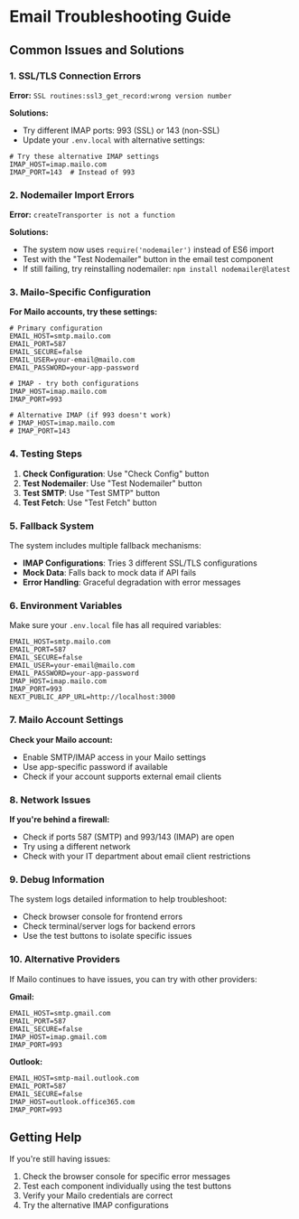 # Email Troubleshooting Guide

## Common Issues and Solutions

### 1. SSL/TLS Connection Errors

**Error:** `SSL routines:ssl3_get_record:wrong version number`

**Solutions:**
- Try different IMAP ports: 993 (SSL) or 143 (non-SSL)
- Update your `.env.local` with alternative settings:

```env
# Try these alternative IMAP settings
IMAP_HOST=imap.mailo.com
IMAP_PORT=143  # Instead of 993
```

### 2. Nodemailer Import Errors

**Error:** `createTransporter is not a function`

**Solutions:**
- The system now uses `require('nodemailer')` instead of ES6 import
- Test with the "Test Nodemailer" button in the email test component
- If still failing, try reinstalling nodemailer: `npm install nodemailer@latest`

### 3. Mailo-Specific Configuration

**For Mailo accounts, try these settings:**

```env
# Primary configuration
EMAIL_HOST=smtp.mailo.com
EMAIL_PORT=587
EMAIL_SECURE=false
EMAIL_USER=your-email@mailo.com
EMAIL_PASSWORD=your-app-password

# IMAP - try both configurations
IMAP_HOST=imap.mailo.com
IMAP_PORT=993

# Alternative IMAP (if 993 doesn't work)
# IMAP_HOST=imap.mailo.com
# IMAP_PORT=143
```

### 4. Testing Steps

1. **Check Configuration**: Use "Check Config" button
2. **Test Nodemailer**: Use "Test Nodemailer" button
3. **Test SMTP**: Use "Test SMTP" button
4. **Test Fetch**: Use "Test Fetch" button

### 5. Fallback System

The system includes multiple fallback mechanisms:
- **IMAP Configurations**: Tries 3 different SSL/TLS configurations
- **Mock Data**: Falls back to mock data if API fails
- **Error Handling**: Graceful degradation with error messages

### 6. Environment Variables

Make sure your `.env.local` file has all required variables:

```env
EMAIL_HOST=smtp.mailo.com
EMAIL_PORT=587
EMAIL_SECURE=false
EMAIL_USER=your-email@mailo.com
EMAIL_PASSWORD=your-app-password
IMAP_HOST=imap.mailo.com
IMAP_PORT=993
NEXT_PUBLIC_APP_URL=http://localhost:3000
```

### 7. Mailo Account Settings

**Check your Mailo account:**
- Enable SMTP/IMAP access in your Mailo settings
- Use app-specific password if available
- Check if your account supports external email clients

### 8. Network Issues

**If you're behind a firewall:**
- Check if ports 587 (SMTP) and 993/143 (IMAP) are open
- Try using a different network
- Check with your IT department about email client restrictions

### 9. Debug Information

The system logs detailed information to help troubleshoot:
- Check browser console for frontend errors
- Check terminal/server logs for backend errors
- Use the test buttons to isolate specific issues

### 10. Alternative Providers

If Mailo continues to have issues, you can try with other providers:

**Gmail:**
```env
EMAIL_HOST=smtp.gmail.com
EMAIL_PORT=587
EMAIL_SECURE=false
IMAP_HOST=imap.gmail.com
IMAP_PORT=993
```

**Outlook:**
```env
EMAIL_HOST=smtp-mail.outlook.com
EMAIL_PORT=587
EMAIL_SECURE=false
IMAP_HOST=outlook.office365.com
IMAP_PORT=993
```

## Getting Help

If you're still having issues:
1. Check the browser console for specific error messages
2. Test each component individually using the test buttons
3. Verify your Mailo credentials are correct
4. Try the alternative IMAP configurations
